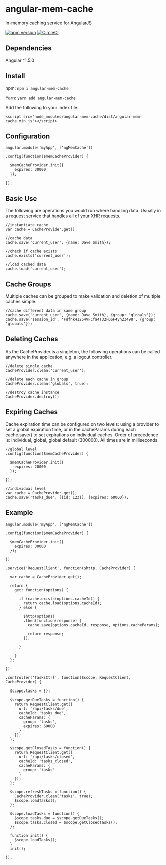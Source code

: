 # angular-mem-cache
In-memory caching service for AngularJS

[![npm version](https://badge.fury.io/js/angular-mem-cache.svg)](https://badge.fury.io/js/angular-mem-cache) [![CircleCI](https://circleci.com/gh/shaunetobias/angular-mem-cache.svg?style=svg&circle-token=edde34a0a62770e6e2ef5554a257e58bb951ee37)](https://circleci.com/gh/shaunetobias/angular-mem-cache)

## Dependencies
Angular ^1.5.0

## Install

npm: `npm i angular-mem-cache`

Yarn: `yarn add angular-mem-cache`

Add the following to your index file:

`<script src="node_modules/angular-mem-cache/dist/angular-mem-cache.min.js"></script>`

## Configuration

    angular.module('myApp', ['ngMemCache'])
    
    .config(function($memCacheProvider) {
    
      $memCacheProvider.init({
        expires: 30000
      });
      
    });


## Basic Use
The following are operations you would run where handling data. Usually in a request service that handles all of your XHR requests.

    //instantiate cache
    var cache = CacheProvider.get();
    
    //cache data
    cache.save('current_user', {name: Dave Smith});
    
    //check if cache exists
    cache.exists('current_user');
    
    //load cached data
    cache.load('current_user');
    
    
    
## Cache Groups
Multiple caches can be grouped to make validation and deletion of multiple caches simple.

    //cache different data in same group
    cache.save('current_user', {name: Dave Smith}, {group: 'globals'});
    cache.save('session_id', 'Fdfhk41254VFCfa4T32FDSF4yh23498', {group: 'globals'});



## Deleting Caches
As the CacheProvider is a singleton, the following operations can be called anywhere in the application, e.g. a logout controller.

    //delete single cache
    CacheProvider.clean('current_user');
    
    //delete each cache in group
    CacheProvider.clean('globals', true);
    
    //destroy cache instance
    CacheProvider.destroy();



## Expiring Caches
Cache expiration time can be configured on two levels: using a provider to set a global expiration time, or in the cacheParams during each cache.save() to set expirations on individual caches. Order of precedence is: individual, global, global default (300000). All times are in milliseconds.

    //global level
    .config(function($memCacheProvider) {
    
      $memCacheProvider.init({
        expires: 20000
      });
      
    });
    
    //individual level
    var cache = CacheProvider.get();
    cache.save('tasks_due', [{id: 123}], {expires: 60000});
    


## Example

    angular.module('myApp', ['ngMemCache'])
    
    .config(function($memCacheProvider) {
    
      $memCacheProvider.init({
        expires: 30000
      });
      
    })
    
    .service('RequestClient', function($http, CacheProvider) {
    
      var cache = CacheProvider.get();
      
      return {
        get: function(options) {
        
          if (cache.exists(options.cacheId)) {
            return cache.load(options.cacheId);
          } else {
          
            $http(options)
            .then(function(response) {
              cache.save(options.cacheId, response, options.cacheParams);
              
              return response;
            });
            
          }
          
        }
      };
      
    })
    
    .controller('TasksCtrl', function($scope, RequestClient, CacheProvider) {
    
      $scope.tasks = {};
      
      $scope.getDueTasks = function() {
        return RequestClient.get({
          url: '/api/tasks/due',
          cacheId: 'tasks_due',
          cacheParams: {
            group: 'tasks',
            expires: 60000
          }
        });
      };
      
      $scope.getClosedTasks = function() {
        return RequestClient.get({
          url: '/api/tasks/closed',
          cacheId: 'tasks_closed',
          cacheParams: {
            group: 'tasks'
          }
        });
      };
      
      $scope.refreshTasks = function() {
        CacheProvider.clean('tasks', true);
        $scope.loadTasks();
      };
      
      $scope.loadTasks = function() {
        $scope.tasks.due = $scope.getDueTasks();
        $scope.tasks.closed = $scope.getClosedTasks();
      };
      
      function init() {
        $scope.loadTasks();
      }
      init();
      
    });
    
    
